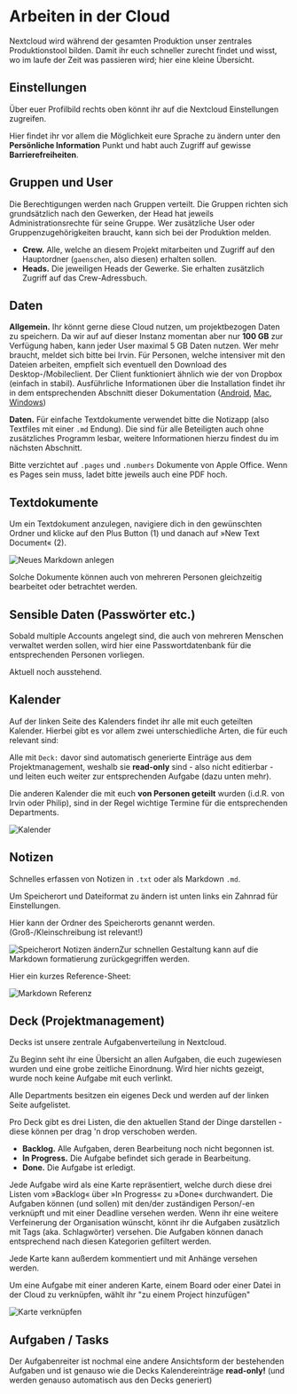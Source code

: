 # Arbeiten in der Cloud

Nextcloud wird während der gesamten Produktion unser zentrales Produktionstool bilden. Damit ihr euch schneller zurecht findet und wisst, wo im laufe der Zeit was passieren wird; hier eine kleine Übersicht.


## Einstellungen

Über euer Profilbild rechts oben könnt ihr auf die Nextcloud Einstellungen zugreifen.

Hier findet ihr vor allem die Möglichkeit eure Sprache zu ändern unter den **Persönliche Information** Punkt und habt auch Zugriff auf gewisse **Barrierefreiheiten**. 


## Gruppen und User

Die Berechtigungen werden nach Gruppen verteilt. Die Gruppen richten sich grundsätzlich nach den Gewerken, der Head hat jeweils Administrationsrechte für seine Gruppe. Wer zusätzliche User oder Gruppenzugehörigkeiten braucht, kann sich bei der Produktion melden.

* **Crew.** Alle, welche an diesem Projekt mitarbeiten und Zugriff auf den Hauptordner (`gaenschen`, also diesen) erhalten sollen.
* **Heads.** Die jeweiligen Heads der Gewerke. Sie erhalten zusätzlich Zugriff auf das Crew-Adressbuch.


## Daten

**Allgemein.** Ihr könnt gerne diese Cloud nutzen, um projektbezogen Daten zu speichern. Da wir auf auf dieser Instanz momentan aber nur **100 GB** zur Verfügung haben, kann jeder User maximal 5 GB Daten nutzen. Wer mehr braucht, meldet sich bitte bei Irvin. Für Personen, welche intensiver mit den Dateien arbeiten, empfielt sich eventuell den Download des Desktop-/Mobileclient. Der Client funktioniert ähnlich wie der von Dropbox (einfach in stabil). Ausführliche Informationen über die Installation findet ihr in dem entsprechenden Abschnitt dieser Dokumentation ([Android](/clients/android/files/index.html), [Mac](/clients/mac/files/index.html), [Windows](/clients/windows/files/index.html))

**Daten.** Für einfache Textdokumente verwendet bitte die Notizapp (also Textfiles mit einer `.md` Endung). Die sind für alle Beteiligten auch ohne zusätzliches Programm lesbar, weitere Informationen hierzu findest du im nächsten Abschnitt.

Bitte verzichtet auf `.pages` und `.numbers` Dokumente von Apple Office. Wenn es Pages sein muss, ladet bitte jeweils auch eine PDF hoch.


## Textdokumente

Um ein Textdokument anzulegen, navigiere dich in den gewünschten Ordner und klicke auf den Plus Button (1) und danach auf »New Text Document« (2).

![Neues Markdown anlegen](./assets/notes-01.png)

Solche Dokumente können auch von mehreren Personen gleichzeitig bearbeitet oder betrachtet werden.

## Sensible Daten (Passwörter etc.)

Sobald multiple Accounts angelegt sind, die auch von mehreren Menschen verwaltet werden sollen, wird hier eine Passwortdatenbank für die entsprechenden Personen vorliegen. 

Aktuell noch ausstehend.


## Kalender

Auf der linken Seite des Kalenders findet ihr alle mit euch geteilten Kalender. Hierbei gibt es vor allem zwei unterschiedliche Arten, die für euch relevant sind:

Alle mit `Deck:` davor sind automatisch generierte Einträge aus dem Projektmanagement, weshalb sie **read-only** sind - also nicht editierbar - und leiten euch weiter zur entsprechenden Aufgabe (dazu unten mehr).

Die anderen Kalender die mit euch **von Personen geteilt** wurden (i.d.R. von Irvin oder Philip), sind in der Regel wichtige Termine für die entsprechenden Departments.

![Kalender](./assets/cal-01.png)


## Notizen

Schnelles erfassen von Notizen in `.txt` oder als Markdown `.md`.

Um Speicherort und Dateiformat zu ändern ist unten links ein Zahnrad für Einstellungen.

Hier kann der Ordner des Speicherorts genannt werden. (Groß-/Kleinschreibung ist relevant!)

![Speicherort Notizen ändern](./assets/notes-02.png)Zur schnellen Gestaltung kann auf die Markdown formatierung zurückgegriffen werden.

Hier ein kurzes Reference-Sheet:

![Markdown Referenz](./assets/markdown-01.png)


## Deck (Projektmanagement)

Decks ist unsere zentrale Aufgabenverteilung in Nextcloud.

Zu Beginn seht ihr eine Übersicht an allen Aufgaben, die euch zugewiesen wurden und eine grobe zeitliche Einordnung. Wird hier nichts gezeigt, wurde noch keine Aufgabe mit euch verlinkt.

Alle Departments besitzen ein eigenes Deck und werden auf der linken Seite aufgelistet.

Pro Deck gibt es drei Listen, die den aktuellen Stand der Dinge darstellen - diese können per drag 'n drop verschoben werden.

* **Backlog.** Alle Aufgaben, deren Bearbeitung noch nicht begonnen ist.
* **In Progress.** Die Aufgabe befindet sich gerade in Bearbeitung.
* **Done.** Die Aufgabe ist erledigt.

Jede Aufgabe wird als eine Karte repräsentiert, welche durch diese drei Listen vom »Backlog« über »In Progress« zu »Done« durchwandert. Die Aufgaben können (und sollen) mit den/der zuständigen Person/-en verknüpft und mit einer Deadline versehen werden. Wenn ihr eine weitere Verfeinerung der Organisation wünscht, könnt ihr die Aufgaben zusätzlich mit Tags (aka. Schlagwörter) versehen. Die Aufgaben können danach entsprechend nach diesen Kategorien gefiltert werden.

Jede Karte kann außerdem kommentiert und mit Anhänge versehen werden.

Um eine Aufgabe mit einer anderen Karte, einem Board oder einer Datei in der Cloud zu verknüpfen, wählt ihr "zu einem Project hinzufügen" 

![Karte verknüpfen](./assets/deck-01.png)


## Aufgaben / Tasks

Der Aufgabenreiter ist nochmal eine andere Ansichtsform der bestehenden Aufgaben und ist genauso wie die Decks Kalendereinträge **read-only!** (und werden genauso automatisch aus den Decks generiert)

 
